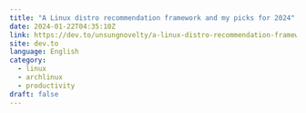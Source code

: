 ```yaml
---
title: "A Linux distro recommendation framework and my picks for 2024"
date: 2024-01-22T04:35:10Z
link: https://dev.to/unsungnovelty/a-linux-distro-recommendation-framework-and-my-picks-for-2024-45ob?utm_medium=RSS&utm_source=news.12bit.vn
site: dev.to
language: English
category:
  - linux
  - archlinux
  - productivity
draft: false
---
```

